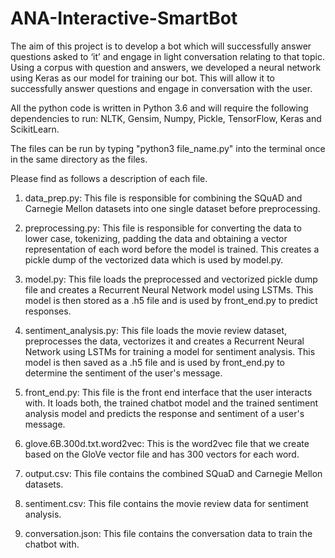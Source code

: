 # ANA-Interactive-SmartBot
The aim of this project is to develop a bot which will successfully answer questions asked to ‘it’ and engage in light conversation relating to that topic. Using a corpus with question and answers, we developed a neural network using Keras as our model for training our bot. This will allow it to successfully answer questions and engage in conversation with the user.

All the python code is written in Python 3.6 and will require the following dependencies to run: NLTK, Gensim, Numpy, Pickle, TensorFlow, 
Keras and ScikitLearn.

The files can be run by typing "python3 file_name.py" into the terminal once in the same directory as the files.

Please find as follows a description of each file.

1. data_prep.py: This file is responsible for combining the SQuAD and Carnegie Mellon datasets into one single dataset before 
preprocessing.

2. preprocessing.py: This file is responsible for converting the data to lower case, tokenizing, padding the data and obtaining a vector
 representation of each word before the model is trained. This creates a pickle dump of the vectorized data which is used by model.py.


3. model.py: This file loads the preprocessed and vectorized pickle dump file and creates a Recurrent Neural Network model using LSTMs. 
This model is then stored as a .h5 file and is used by front_end.py to predict responses.


4. sentiment_analysis.py: This file loads the movie review dataset, preprocesses the data, vectorizes it and creates a Recurrent 
Neural Network using LSTMs for training a model for sentiment analysis. This model is then saved as a .h5 file and is used by 
front_end.py to determine the sentiment of the user's message.

5. front_end.py: This file is the front end interface that the user interacts with. It loads both, the trained chatbot model and 
the trained sentiment analysis model and predicts the response and sentiment of a user's message.

6. glove.6B.300d.txt.word2vec: This is the word2vec file that we create based on the GloVe vector file and has 300 vectors for 
each word.

7. output.csv: This file contains the combined SQuaD and Carnegie Mellon datasets.

8. sentiment.csv: This file contains the movie review data for sentiment analysis.

9. conversation.json: This file contains the conversation data to train the chatbot with.

